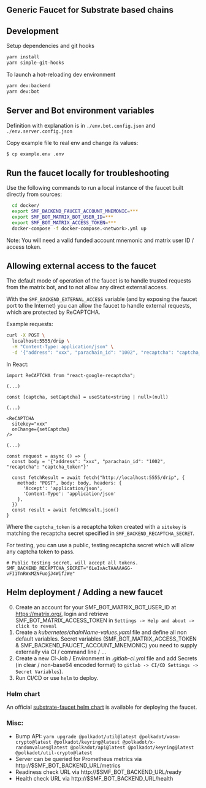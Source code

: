 ## Generic Faucet for Substrate based chains

## Development

Setup dependencies and git hooks

```bash
yarn install
yarn simple-git-hooks
```

To launch a hot-reloading dev environment

```bash
yarn dev:backend
yarn dev:bot
```

## Server and Bot environment variables

Definition with explanation is in `./env.bot.config.json` and `./env.server.config.json`

Copy example file to real env and change its values:
```bash
$ cp example.env .env
```

## Run the faucet locally for troubleshooting

Use the following commands to run a local instance of the faucet built directly from sources:

```bash
  cd docker/
  export SMF_BACKEND_FAUCET_ACCOUNT_MNEMONIC=***
  export SMF_BOT_MATRIX_BOT_USER_ID=***
  export SMF_BOT_MATRIX_ACCESS_TOKEN=***
  docker-compose -f docker-compose.<network>.yml up
```

Note: You will need a valid funded account mnemonic and matrix user ID / access token.

## Allowing external access to the faucet

The default mode of operation of the faucet is to handle trusted requests from the matrix bot,
and to not allow any direct external access.

With the `SMF_BACKEND_EXTERNAL_ACCESS` variable (and by exposing the faucet port to the Internet)
you can allow the faucet to handle external requests, which are protected by ReCAPTCHA.

Example requests:

```bash
curl -X POST \
  localhost:5555/drip \
  -H "Content-Type: application/json" \
  -d '{"address": "xxx", "parachain_id": "1002", "recaptcha": "captcha_token"}'
```

In React:

```tsx
import ReCAPTCHA from "react-google-recaptcha";

(...)

const [captcha, setCaptcha] = useState<string | null>(null)

(...)

<ReCAPTCHA
  sitekey="xxx"
  onChange={setCaptcha}
/>

(...)

const request = async () => {
  const body = '{"address": "xxx", "parachain_id": "1002", "recaptcha": "captcha_token"}'

  const fetchResult = await fetch("http://localhost:5555/drip", {
    method: "POST", body: body, headers: {
      'Accept': 'application/json',
      'Content-Type': 'application/json'
    },
  })
  const result = await fetchResult.json()
}
```

Where the `captcha_token` is a recaptcha token created with a `sitekey`
is matching the recaptcha secret specified in `SMF_BACKEND_RECAPTCHA_SECRET`.

For testing, you can use a public, testing recaptcha secret which will allow any captcha token to pass.

```shell
# Public testing secret, will accept all tokens.
SMF_BACKEND_RECAPTCHA_SECRET="6LeIxAcTAAAAAGG-vFI1TnRWxMZNFuojJ4WifJWe"
```

## Helm deployment / Adding a new faucet

0. Create an account for your SMF_BOT_MATRIX_BOT_USER_ID at https://matrix.org/, login and retrieve SMF_BOT_MATRIX_ACCESS_TOKEN in `Settings -> Help and about -> click to reveal`
1. Create a *kubernetes/chainName-values.yaml* file and define all non default variables. Secret variables (SMF_BOT_MATRIX_ACCESS_TOKEN & SMF_BACKEND_FAUCET_ACCOUNT_MNEMONIC) you need to supply externally
via CI / command line / ...
2. Create a new CI-Job / Environment in *.gitlab-ci.yml* file and add Secrets (in clear / non-base64 encoded format) to `gitlab -> CI/CD Settings -> Secret Variables`).
3. Run CI/CD or use `helm` to deploy.

### Helm chart

An official [substrate-faucet helm chart](https://github.com/paritytech/helm-charts/tree/main/charts/substrate-faucet) is available for deploying the faucet.

### Misc:

* Bump API: `yarn upgrade @polkadot/util@latest @polkadot/wasm-crypto@latest @polkadot/keyring@latest @polkadot/x-randomvalues@latest @polkadot/api@latest @polkadot/keyring@latest @polkadot/util-crypto@latest`
* Server can be queried for Prometheus metrics via http://$SMF_BOT_BACKEND_URL/metrics
* Readiness check URL  via http://$SMF_BOT_BACKEND_URL/ready
* Health check URL  via http://$SMF_BOT_BACKEND_URL/health

